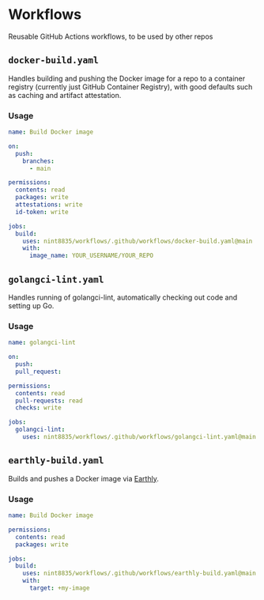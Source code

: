 # Workflows
Reusable GitHub Actions workflows, to be used by other repos

## `docker-build.yaml`

Handles building and pushing the Docker image for a repo to a container registry (currently just GitHub Container Registry), with good defaults such as caching and artifact attestation.

### Usage

```yaml
name: Build Docker image

on:
  push:
    branches:
      - main

permissions:
  contents: read
  packages: write
  attestations: write
  id-token: write

jobs:
  build:
    uses: nint8835/workflows/.github/workflows/docker-build.yaml@main
    with:
      image_name: YOUR_USERNAME/YOUR_REPO
```

## `golangci-lint.yaml`

Handles running of golangci-lint, automatically checking out code and setting up Go.

### Usage

```yaml
name: golangci-lint

on:
  push:
  pull_request:

permissions:
  contents: read
  pull-requests: read
  checks: write

jobs:
  golangci-lint:
    uses: nint8835/workflows/.github/workflows/golangci-lint.yaml@main
```

## `earthly-build.yaml`

Builds and pushes a Docker image via [Earthly](https://earthly.dev/).

### Usage

```yaml
name: Build Docker image

permissions:
  contents: read
  packages: write

jobs:
  build:
    uses: nint8835/workflows/.github/workflows/earthly-build.yaml@main
    with:
      target: +my-image
```